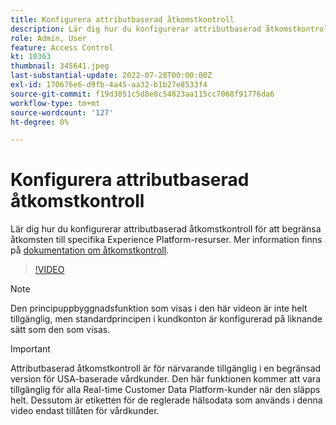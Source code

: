 ```yaml
---
title: Konfigurera attributbaserad åtkomstkontroll
description: Lär dig hur du konfigurerar attributbaserad åtkomstkontroll för att styra åtkomsten till specifika Experience Platform-resurser.
role: Admin, User
feature: Access Control
kt: 10363
thumbnail: 345641.jpeg
last-substantial-update: 2022-07-28T00:00:00Z
exl-id: 170676e6-d9fb-4a45-aa32-b1b27e8533f4
source-git-commit: f19d3851c5d8e8c54823aa115cc7068f91776da6
workflow-type: tm+mt
source-wordcount: '127'
ht-degree: 0%

---
```


# Konfigurera attributbaserad åtkomstkontroll

Lär dig hur du konfigurerar attributbaserad åtkomstkontroll för att begränsa åtkomsten till specifika Experience Platform-resurser. Mer information finns på [dokumentation om åtkomstkontroll](https://experienceleague.adobe.com/docs/experience-platform/access-control/abac/overview.html).

>[!VIDEO](https://video.tv.adobe.com/v/345641?quality=12&learn=on)

>[!NOTE]
>
> Den principuppbyggnadsfunktion som visas i den här videon är inte helt tillgänglig, men standardprincipen i kundkonton är konfigurerad på liknande sätt som den som visas.

>[!IMPORTANT]
>
> Attributbaserad åtkomstkontroll är för närvarande tillgänglig i en begränsad version för USA-baserade vårdkunder. Den här funktionen kommer att vara tillgänglig för alla Real-time Customer Data Platform-kunder när den släpps helt. Dessutom är etiketten för de reglerade hälsodata som används i denna video endast tillåten för vårdkunder.

